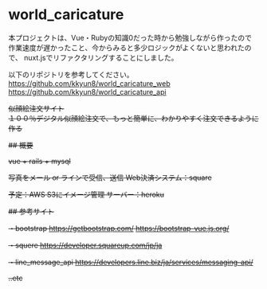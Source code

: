 # world_caricature


本プロジェクトは、Vue・Rubyの知識0だった時から勉強しながら作ったので
作業速度が遅かったこと、今からみると多少ロジックがよくないと思われたので、
nuxt.jsでリファクタリングすることにしました。

以下のリポジトリを参考してください。
https://github.com/kkyun8/world_caricature_web
https://github.com/kkyun8/world_caricature_api

~~似顔絵注文サイト<br>
１００％デジタル似顔絵注文で、もっと簡単に、わかりやすく注文できるように作る~~

~~## 概要~~

~~vue + rails + mysql~~

~~写真をメール or ラインで受信、送信
Web決済システム：square~~

~~予定：AWS S3にイメージ管理
サーバー：heroku~~

~~## 参考サイト~~

~~・bootstrap
https://getbootstrap.com/
https://bootstrap-vue.js.org/~~

~~・squere
https://developer.squareup.com/jp/ja~~

~~・line_message_api
https://developers.line.biz/ja/services/messaging-api/~~

~~..etc~~


